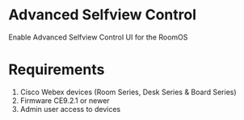 # Advanced Selfview Control

Enable Advanced Selfview Control UI for the RoomOS

# Requirements

1. Cisco Webex devices (Room Series, Desk Series & Board Series)
2. Firmware CE9.2.1 or newer
3. Admin user access to devices